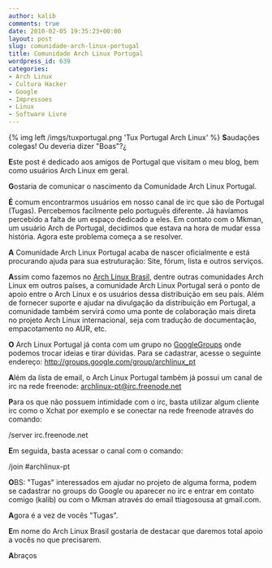 ```yaml
---
author: kalib
comments: true
date: 2010-02-05 19:35:23+00:00
layout: post
slug: comunidade-arch-linux-portugal
title: Comunidade Arch Linux Portugal
wordpress_id: 639
categories:
- Arch Linux
- Cultura Hacker
- Google
- Impressoes
- Linux
- Software Livre
---
```

{% img left /imgs/tuxportugal.png 'Tux Portugal Arch Linux' %}
**S**audações colegas! Ou deveria dizer "Boas"?¿




**E**ste post é dedicado aos amigos de Portugal que visitam o meu blog, bem como usuários Arch Linux em geral.




**G**ostaria de comunicar o nascimento da Comunidade Arch Linux Portugal.




**É** comum encontrarmos usuários em nosso canal de irc que são de Portugal (Tugas). Percebemos facilmente pelo português diferente. Já havíamos percebido a falta de um espaço dedicado a eles. Em contato com o Mkman, um usuário Arch de Portugal, decidimos que estava na hora de mudar essa história. Agora este problema começa a se resolver.




**A** Comunidade Arch Linux Portugal acaba de nascer oficialmente e está procurando ajuda para sua estruturação: Site, fórum, lista e outros serviços.




**A**ssim como fazemos no [Arch Linux Brasil](http://www.archlinux-br.org), dentre outras comunidades Arch Linux em outros países, a comunidade Arch Linux Portugal será o ponto de apoio entre o Arch Linux e os usuários dessa distribuição em seu país. Além de fornecer suporte e ajudar na divulgação da distribuição em Portugal, a comunidade também servirá como uma ponte de colaboração mais direta no projeto Arch Linux internacional, seja com tradução de documentação, empacotamento no AUR, etc.




**O** Arch Linux Portugal já conta com um grupo no [GoogleGroups](http://groups.google.com/group/archlinux_pt) onde podemos trocar ideias e tirar dúvidas. Para se cadastrar, acesse o seguinte endereço: http://groups.google.com/group/archlinux_pt




**A**lém da lista de email, o Arch Linux Portugal também já possui um canal de irc na rede freenode: archlinux-pt@irc.freenode.net




**P**ara os que não possuem intimidade com o irc, basta utilizar algum cliente irc como o Xchat por exemplo e se conectar na rede freenode através do comando:




/server irc.freenode.net




**E**m seguida, basta acessar o canal com o comando:




/join #archlinux-pt




**O**BS: "Tugas" interessados em ajudar no projeto de alguma forma, podem se cadastrar no groups do Google ou aparecer no irc e entrar em contato comigo (kalib) ou com o Mkman através do email ttiagosousa at gmail.com.




**A**gora é a vez de vocês "Tugas".




**E**m nome do Arch Linux Brasil gostaria de destacar que daremos total apoio a vocês no que precisarem.




**A**braços